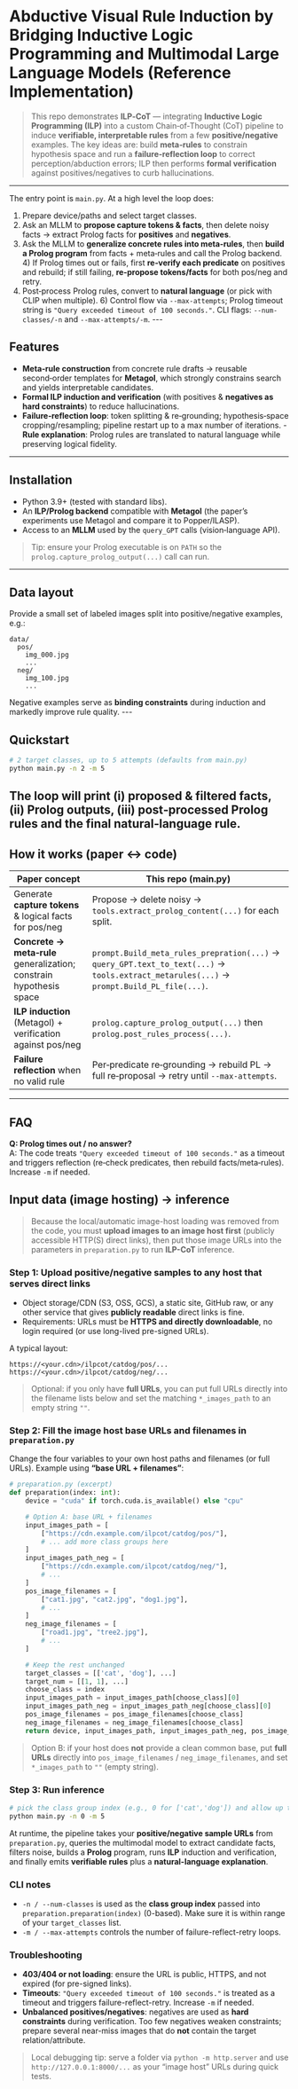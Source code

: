 # Abductive Visual Rule Induction by Bridging Inductive Logic Programming and Multimodal Large Language Models (Reference Implementation)

> This repo demonstrates **ILP‑CoT** — integrating **Inductive Logic Programming (ILP)** into a custom Chain‑of‑Thought (CoT) pipeline to induce **verifiable, interpretable rules** from a few **positive/negative** examples. The key ideas are: build **meta‑rules** to constrain hypothesis space and run a **failure‑reflection loop** to correct perception/abduction errors; ILP then performs **formal verification** against positives/negatives to curb hallucinations.
---

The entry point is `main.py`. At a high level the loop does:

1) Prepare device/paths and select target classes.   
2) Ask an MLLM to **propose capture tokens & facts**, then delete noisy facts → extract Prolog facts for **positives** and **negatives**. 
3) Ask the MLLM to **generalize concrete rules into meta‑rules**, then **build a Prolog program** from facts + meta‑rules and call the Prolog backend. 4) If Prolog times out or fails, first **re‑verify each predicate** on positives and rebuild; if still failing, **re‑propose tokens/facts** for both pos/neg and retry. 
5) Post‑process Prolog rules, convert to **natural language** (or pick with CLIP when multiple). 6) Control flow via `--max-attempts`; Prolog timeout string is `"Query exceeded timeout of 100 seconds."`. 
CLI flags: `--num-classes/-n` and `--max-attempts/-m`. ---

## Features

- **Meta‑rule construction** from concrete rule drafts → reusable second‑order templates for **Metagol**, which strongly constrains search and yields interpretable candidates.  
- **Formal ILP induction and verification** (with positives & **negatives as hard constraints**) to reduce hallucinations. 
- **Failure‑reflection loop**: token splitting & re‑grounding; hypothesis‑space cropping/resampling; pipeline restart up to a max number of iterations. - **Rule explanation**: Prolog rules are translated to natural language while preserving logical fidelity. 

---

## Installation

- Python 3.9+ (tested with standard libs).  
- An **ILP/Prolog backend** compatible with **Metagol** (the paper’s experiments use Metagol and compare it to Popper/ILASP). 
- Access to an **MLLM** used by the `query_GPT` calls (vision‑language API).

> Tip: ensure your Prolog executable is on `PATH` so the `prolog.capture_prolog_output(...)` call can run. 

---

## Data layout

Provide a small set of labeled images split into positive/negative examples, e.g.:

```
data/
  pos/
    img_000.jpg
    ...
  neg/
    img_100.jpg
    ...
```

Negative examples serve as **binding constraints** during induction and markedly improve rule quality. ---

## Quickstart

```bash
# 2 target classes, up to 5 attempts (defaults from main.py)
python main.py -n 2 -m 5
```

The loop will print (i) proposed & filtered facts, (ii) Prolog outputs, (iii) post‑processed Prolog rules and the final **natural‑language rule**.  
---

## How it works (paper ↔ code)

| Paper concept | This repo (main.py) |
| --- | --- |
| Generate **capture tokens** & logical facts for pos/neg | Propose → delete noisy → `tools.extract_prolog_content(...)` for each split. 
| **Concrete → meta‑rule** generalization; constrain hypothesis space | `prompt.Build_meta_rules_prepration(...)` → `query_GPT.text_to_text(...)` → `tools.extract_metarules(...)` → `prompt.Build_PL_file(...)`.
| **ILP induction** (Metagol) + verification against pos/neg | `prolog.capture_prolog_output(...)` then `prolog.post_rules_process(...)`. 
| **Failure reflection** when no valid rule | Per‑predicate re‑grounding → rebuild PL → full re‑proposal → retry until `--max-attempts`. | Natural‑language rule(s) | `prompt.rules_to_nl(...)` → MLLM → optional CLIP selection. 

---

## FAQ

**Q: Prolog times out / no answer?**  
A: The code treats `"Query exceeded timeout of 100 seconds."` as a timeout and triggers reflection (re‑check predicates, then rebuild facts/meta‑rules). Increase `-m` if needed.

## Input data (image hosting) -> inference

> Because the local/automatic image-host loading was removed from the code, you must **upload images to an image host first** (publicly accessible HTTP(S) direct links), then put those image URLs into the parameters in `preparation.py` to run **ILP-CoT** inference.

### Step 1: Upload positive/negative samples to any host that serves direct links
- Object storage/CDN (S3, OSS, GCS), a static site, GitHub raw, or any other service that gives **publicly readable** direct links is fine.
- Requirements: URLs must be **HTTPS and directly downloadable**, no login required (or use long-lived pre-signed URLs).

A typical layout:
```
https://<your.cdn>/ilpcot/catdog/pos/...
https://<your.cdn>/ilpcot/catdog/neg/...
```

> Optional: if you only have **full URLs**, you can put full URLs directly into the filename lists below and set the matching `*_images_path` to an empty string `""`.

### Step 2: Fill the image host base URLs and filenames in `preparation.py`
Change the four variables to your own host paths and filenames (or full URLs). Example using **“base URL + filenames”**:

```python
# preparation.py (excerpt)
def preparation(index: int):
    device = "cuda" if torch.cuda.is_available() else "cpu"

    # Option A: base URL + filenames
    input_images_path = [
        ["https://cdn.example.com/ilpcot/catdog/pos/"],
        # ... add more class groups here
    ]
    input_images_path_neg = [
        ["https://cdn.example.com/ilpcot/catdog/neg/"],
        # ...
    ]
    pos_image_filenames = [
        ["cat1.jpg", "cat2.jpg", "dog1.jpg"],
        # ...
    ]
    neg_image_filenames = [
        ["road1.jpg", "tree2.jpg"],
        # ...
    ]

    # Keep the rest unchanged
    target_classes = [['cat', 'dog'], ...]
    target_num = [[1, 1], ...]
    choose_class = index
    input_images_path = input_images_path[choose_class][0]
    input_images_path_neg = input_images_path_neg[choose_class][0]
    pos_image_filenames = pos_image_filenames[choose_class]
    neg_image_filenames = neg_image_filenames[choose_class]
    return device, input_images_path, input_images_path_neg, pos_image_filenames, neg_image_filenames, target_classes, target_num, choose_class
```

> Option B: if your host does **not** provide a clean common base, put **full URLs** directly into `pos_image_filenames` / `neg_image_filenames`, and set `*_images_path` to `""` (empty string).

### Step 3: Run inference
```bash
# pick the class group index (e.g., 0 for ['cat','dog']) and allow up to 5 retries
python main.py -n 0 -m 5
```

At runtime, the pipeline takes your **positive/negative sample URLs** from `preparation.py`, queries the multimodal model to extract candidate facts, filters noise, builds a **Prolog** program, runs **ILP** induction and verification, and finally emits **verifiable rules** plus a **natural-language explanation**.

### CLI notes
- `-n / --num-classes` is used as the **class group index** passed into `preparation.preparation(index)` (0-based). Make sure it is within range of your `target_classes` list.
- `-m / --max-attempts` controls the number of failure-reflect-retry loops.

### Troubleshooting
- **403/404 or not loading**: ensure the URL is public, HTTPS, and not expired (for pre-signed links).
- **Timeouts**: `"Query exceeded timeout of 100 seconds."` is treated as a timeout and triggers failure-reflect-retry. Increase `-m` if needed.
- **Unbalanced positives/negatives**: negatives are used as **hard constraints** during verification. Too few negatives weaken constraints; prepare several near-miss images that do **not** contain the target relation/attribute.

> Local debugging tip: serve a folder via `python -m http.server` and use `http://127.0.0.1:8000/...` as your “image host” URLs during quick tests.
